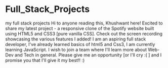 # Full_Stack_Projects
my full stack projects
Hi to anyone reading this, Khushwant here!
Excited to share my latest project - a responsive clone of the Spotify website built using HTML5 and CSS3 [pure vanilla CSS].
Check out the screen recording showcasing the various features I added!
I am an aspiring full stack developer, I've already learned basics of html5 and Css3, I am currently learning JavaScript.
I wish to join a team where I'll learn more about Web-Dev and Tech in general.
Please give me an opportunity [or I'll cry :( ] and I promise you that I'll give it my best!! :)
